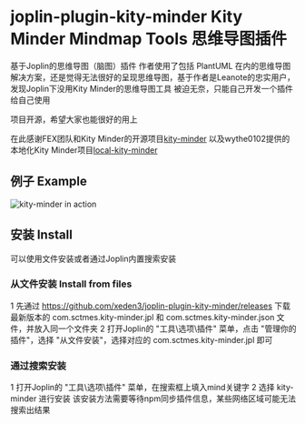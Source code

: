 # joplin-plugin-kity-minder  Kity Minder Mindmap Tools 思维导图插件

基于Joplin的思维导图（脑图）插件
作者使用了包括 PlantUML 在内的思维导图解决方案，还是觉得无法很好的呈现思维导图，基于作者是Leanote的忠实用户，发现Joplin下没用Kity Minder的思维导图工具
被迫无奈，只能自己开发一个插件给自己使用

项目开源，希望大家也能很好的用上

在此感谢FEX团队和Kity Minder的开源项目[kity-minder](https://github.com/fex-team/kityminder-editor.git)
以及wythe0102提供的本地化Kity Minder项目[local-kity-minder](https://github.com/wythe0102/local-kity-minder)

## 例子 Example

![kity-minder in action](https://github.com/xeden3/joplin-plugin-kity-minder/blob/main/doc/demo.gif?raw=true)

## 安装 Install
可以使用文件安装或者通过Joplin内置搜索安装

### 从文件安装 Install from files
1 先通过 https://github.com/xeden3/joplin-plugin-kity-minder/releases 下载最新版本的 com.sctmes.kity-minder.jpl 和 com.sctmes.kity-minder.json 文件，并放入同一个文件夹
2 打开Joplin的 "工具\选项\插件" 菜单，点击 "管理你的插件"，选择 "从文件安装"，选择对应的 com.sctmes.kity-minder.jpl 即可

### 通过搜索安装
1 打开Joplin的 "工具\选项\插件" 菜单，在搜索框上填入mind关键字
2 选择 kity-minder 进行安装
该安装方法需要等待npm同步插件信息，某些网络区域可能无法搜索出结果
